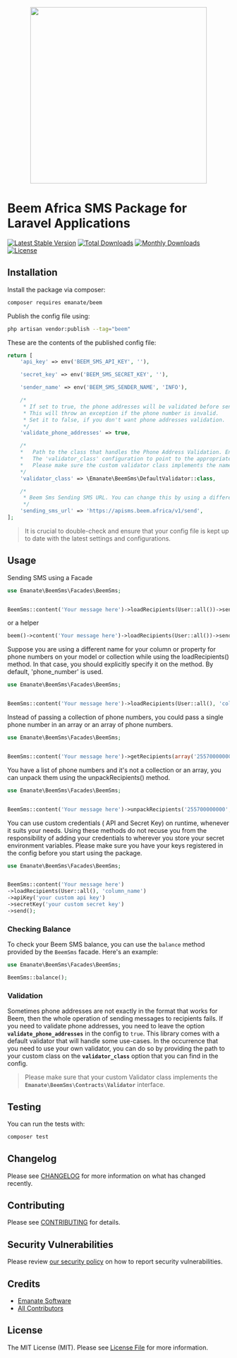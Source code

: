 <p align="center"><img src="https://beem.africa/wp-content/uploads/2020/12/Beem-menu-logo-02.svg" width="400"></p>

# Beem Africa SMS Package for Laravel Applications
[![Latest Stable Version](https://poser.pugx.org/emanate/beem/v)](https://packagist.org/packages/emanate/beem)
[![Total Downloads](https://poser.pugx.org/emanate/beem/downloads)](https://packagist.org/packages/emanate/beem)
[![Monthly Downloads](https://poser.pugx.org/emanate/beem/d/monthly)](https://packagist.org/packages/emanate/beem)
[![License](https://poser.pugx.org/emanate/beem/license)](https://packagist.org/packages/emanate/beem) 

## Installation

Install the package via composer:

```bash
composer requires emanate/beem
```

Publish the config file using:

```bash
php artisan vendor:publish --tag="beem"
```

These are the contents of the published config file:

```php
return [
    'api_key' => env('BEEM_SMS_API_KEY', ''),

    'secret_key' => env('BEEM_SMS_SECRET_KEY', ''),

    'sender_name' => env('BEEM_SMS_SENDER_NAME', 'INFO'),

    /*
     * If set to true, the phone addresses will be validated before sending the SMS.
     * This will throw an exception if the phone number is invalid.
     * Set it to false, if you don't want phone addresses validation.
     */
    'validate_phone_addresses' => true,

    /*
    *   Path to the class that handles the Phone Address Validation. Ensure correct mapping of your custom validator class by updating 
    *   The 'validator_class' configuration to point to the appropriate namespace and class name.
    *   Please make sure the custom validator class implements the namespace Emanate\BeemSms\Contracts\Validator interface
    */
    'validator_class' => \Emanate\BeemSms\DefaultValidator::class,

    /*
     * Beem Sms Sending SMS URL. You can change this by using a different URL.
     */
    'sending_sms_url' => 'https://apisms.beem.africa/v1/send',
];
```

> It is crucial to double-check and ensure that your config file is kept up to date with the latest settings and configurations.

## Usage

Sending SMS using a Facade
```php
use Emanate\BeemSms\Facades\BeemSms;


BeemSms::content('Your message here')->loadRecipients(User::all())->send();
```
or a helper

```php
beem()->content('Your message here')->loadRecipients(User::all())->send();
```

Suppose you are using a different name for your column or property for phone numbers on your model or collection while using the loadRecipients() method. In that case, you should explicitly specify it on the method. By default, 'phone_number' is used.

```php
use Emanate\BeemSms\Facades\BeemSms;


BeemSms::content('Your message here')->loadRecipients(User::all(), 'column_name')->send();
```

Instead of passing a collection of phone numbers, you could pass a single phone number in an array or an array of phone numbers.

```php
use Emanate\BeemSms\Facades\BeemSms;


BeemSms::content('Your message here')->getRecipients(array('255700000000', '255711111111', '255722222222'))->send();
```

You have a list of phone numbers and it's not a collection or an array, you can unpack them using the unpackRecipients() method.

```php
use Emanate\BeemSms\Facades\BeemSms;


BeemSms::content('Your message here')->unpackRecipients('255700000000', '255711111111', '255722222222')->send();

```

You can use custom credentials ( API and Secret Key) on runtime, whenever it suits your needs. Using these methods do not recuse you from the responsibility of adding your credentials to wherever you store your secret environment variables. Please make sure you have your keys registered in the config before you start using the package.

```php
use Emanate\BeemSms\Facades\BeemSms;


BeemSms::content('Your message here')
->loadRecipients(User::all(), 'column_name')
->apiKey('your custom api key')
->secretKey('your custom secret key')
->send();
```

### Checking Balance

To check your Beem SMS balance, you can use the `balance` method provided by the `BeemSms` facade. Here's an example:

```php
use Emanate\BeemSms\Facades\BeemSms;

BeemSms::balance();
```


### Validation
Sometimes phone addresses are not exactly in the format that works for Beem, then the whole operation of sending messages to recipients fails. If you need to validate phone addresses, you need to leave the option **`validate_phone_addresses`** in the config to `true`. This library comes with a default validator that will handle some use-cases. In the occurrence that you need to use your own validator, you can do so by providing the path to your custom class on the **`validator_class`** option that you can find in the config. 

> Please make sure that your custom Validator class implements the **`Emanate\BeemSms\Contracts\Validator`** interface.

## Testing
You can run the tests with:

```bash
composer test
```

## Changelog

Please see [CHANGELOG](CHANGELOG.md) for more information on what has changed recently.

## Contributing

Please see [CONTRIBUTING](https://github.com/spatie/.github/blob/main/CONTRIBUTING.md) for details.

## Security Vulnerabilities

Please review [our security policy](../../security/policy) on how to report security vulnerabilities.

## Credits

- [Emanate Software](https://github.com/wao1ook)
- [All Contributors](../../contributors)

## License

The MIT License (MIT). Please see [License File](LICENSE.md) for more information.
